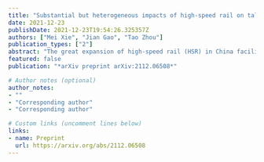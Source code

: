 ```yaml
---
title: "Substantial but heterogeneous impacts of high-speed rail on talent flow in China"
date: 2021-12-23
publishDate: 2021-12-23T19:54:26.325357Z
authors: ["Mei Xie", "Jian Gao", "Tao Zhou"]
publication_types: ["2"]
abstract: "The great expansion of high-speed rail (HSR) in China facilitates communications and interactions among people across cities. Despite extensive literature documenting the effects of HSR on a variety of variables such as local economic development, research collaboration, tourism, and capital mobility, not much is known about how HSR affects the flow of well-educated workers, says talents. Here we estimate talent flow among Chinese cities based on large-scale resume data of online job seekers and explore how it is affected by HSR. Specifically, we employ both a multiple linear regression model that controls for several socioeconomic factors and a two-stage least square regression model that instruments the introduction of HSR to a city to address endogeneity concerns. We find that the introduction of HSR has an overall positive effect on the talent net inflow of a city although both inflow and outflow are increased. Moreover, the effects of HSR on talent flow are rather heterogeneous for cities with different levels of economic development and for talents working in different industries. Specifically, developed cities benefit from HSR, whereas less-developed cities are relatively impaired. Cities connected by HSR show significant advantage in attracting talents from secondary and tertiary industries. These substantial but heterogeneous effects of HSR suggest a critical need for more comprehensive thinking about the long-term benefits of entering the HSR network, especially for less-developed cities and those with comparative advantage in manufacturing and service industries."
featured: false
publication: "*arXiv preprint arXiv:2112.06508*"

# Author notes (optional)
author_notes:
- ""
- "Corresponding author"
- "Corresponding author"

# Custom links (uncomment lines below)
links:
- name: Preprint
  url: https://arxiv.org/abs/2112.06508
---
```


